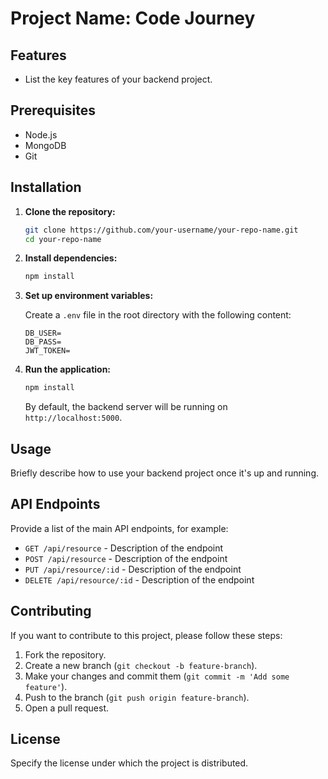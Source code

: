 # Project Name: Code Journey

## Features

- List the key features of your backend project.

## Prerequisites

- Node.js 
- MongoDB 
- Git

## Installation

1. **Clone the repository:**

    ```bash
    git clone https://github.com/your-username/your-repo-name.git
    cd your-repo-name
    ```

2. **Install dependencies:**

    ```bash
    npm install
    ```

3. **Set up environment variables:**

    Create a `.env` file in the root directory with the following content:

    ```env
   DB_USER=
    DB_PASS=
    JWT_TOKEN=
    
    ```

4. **Run the application:**

    ```bash
    npm install
    ```

    By default, the backend server will be running on `http://localhost:5000`.

## Usage

Briefly describe how to use your backend project once it's up and running.

## API Endpoints

Provide a list of the main API endpoints, for example:

- `GET /api/resource` - Description of the endpoint
- `POST /api/resource` - Description of the endpoint
- `PUT /api/resource/:id` - Description of the endpoint
- `DELETE /api/resource/:id` - Description of the endpoint

## Contributing

If you want to contribute to this project, please follow these steps:

1. Fork the repository.
2. Create a new branch (`git checkout -b feature-branch`).
3. Make your changes and commit them (`git commit -m 'Add some feature'`).
4. Push to the branch (`git push origin feature-branch`).
5. Open a pull request.

## License

Specify the license under which the project is distributed.
